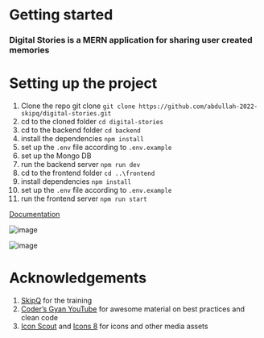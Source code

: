 # Getting started

### Digital Stories is a MERN application for sharing user created memories


# Setting up the project

1. Clone the repo git clone `git clone https://github.com/abdullah-2022-skipq/digital-stories.git`
2. cd to the cloned folder `cd digital-stories`
3. cd to the backend folder `cd backend`
4. install the dependencies `npm install`
5. set up the `.env` file according to `.env.example`
6. set up the Mongo DB 
7. run the backend server `npm run dev`
8. cd to the frontend folder `cd ..\frontend`
9. install dependencies `npm install`
10. set up the `.env` file according to `.env.example`
11. run the frontend server `npm run start`

[Documentation](https://www.notion.so/Documentation-Digital-Stories-7d0419baaff84814a072110aea7a7a70)

![image](https://user-images.githubusercontent.com/111970567/214354455-351317f3-f01a-49d1-8e3a-7e33e927c490.png)

![image](https://user-images.githubusercontent.com/111970567/214356118-d5be3842-3d45-4dc5-b910-497c1b5a9001.png)


# Acknowledgements

1. [SkipQ](https://www.skipq.org) for the training 
2. [Coder’s Gyan YouTube](https://www.youtube.com/channel/UCo9xTRmg1SqQ5JSsA2fAgJw) for awesome material on best practices and clean code
3. [Icon Scout](https://www.iconscout.com) and [Icons 8](https://icons8.com/) for icons and other media assets
